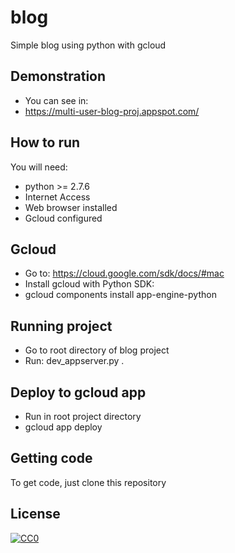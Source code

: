 # blog
Simple  blog using python with gcloud

## Demonstration

- You can see in:
 - https://multi-user-blog-proj.appspot.com/

## How to run ##

You will need:

- python >= 2.7.6
- Internet Access
- Web browser installed
- Gcloud configured

## Gcloud

- Go to: https://cloud.google.com/sdk/docs/#mac
- Install gcloud with Python SDK:
- gcloud components install app-engine-python

## Running project

- Go to root directory of blog project
- Run: dev_appserver.py .

## Deploy to gcloud app

- Run in root project directory
- gcloud app deploy

## Getting code ##

To get code, just clone this repository

## License

[![CC0](https://licensebuttons.net/p/zero/1.0/88x31.png)](https://creativecommons.org/publicdomain/zero/1.0/)